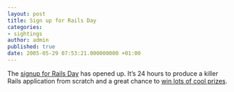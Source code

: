 ```yaml
---
layout: post
title: Sign up for Rails Day
categories:
- sightings
author: admin
published: true
date: 2005-05-29 07:53:21.000000000 +01:00
---
```

<p>The <a href="http://railsday.com/user/signup">signup for Rails Day</a> has opened up. It&#8217;s 24 hours to produce a killer Rails application from scratch and a great chance to <a href="http://railsday.com/prizes">win lots of cool prizes</a>.</p>